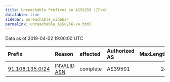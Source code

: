 ```yaml
---
title: Unreachable Prefixes in AS58256 (IPv4)
datatable: true
sidebar: unreachable_sidebar
permalink: unreachable_AS58256-v4.html
---
```


Data as of 2019-04-02 19:00:00 UTC


<div class="datatable-begin"></div>

| Prefix                                                   | Reason                                                                                                 | affected   | Authorized AS   |   MaxLength | Anchor                                         |   unreachable /24s |
|:---------------------------------------------------------|:-------------------------------------------------------------------------------------------------------|:-----------|:----------------|------------:|:-----------------------------------------------|-------------------:|
| [91.108.135.0/24](https://stat.ripe.net/91.108.135.0/24) | [INVALID ASN](https://rpki-validator.ripe.net/announcement-preview?asn=AS58256&prefix=91.108.135.0/24) | complete   | AS39501         |          24 | [RIPE](unreachable_RIPE_NCC_RPKI_Root-v4.html) |                  1 |

<div class="datatable-end"></div>